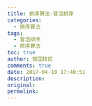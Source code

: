 ```yaml
---
title: 排序算法-冒泡排序
categories:
  - 排序算法
tags:
  - 冒泡排序
  - 排序算法
toc: true
author: 虢国技匠
comments: true
date: 2017-04-10 17:40:51
description:
original:
permalink:
---
```


<!-- more -->
